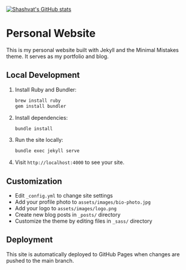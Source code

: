 [![Shashvat's GitHub stats](https://github-readme-stats.vercel.app/api?username=shashvatshah9)](https://shashvatshah9.github.io/)

# Personal Website

This is my personal website built with Jekyll and the Minimal Mistakes theme. It serves as my portfolio and blog.

## Local Development

1. Install Ruby and Bundler:
   ```bash
   brew install ruby
   gem install bundler
   ```

2. Install dependencies:
   ```bash
   bundle install
   ```

3. Run the site locally:
   ```bash
   bundle exec jekyll serve
   ```

4. Visit `http://localhost:4000` to see your site.

## Customization

- Edit `_config.yml` to change site settings
- Add your profile photo to `assets/images/bio-photo.jpg`
- Add your logo to `assets/images/logo.png`
- Create new blog posts in `_posts/` directory
- Customize the theme by editing files in `_sass/` directory

## Deployment

This site is automatically deployed to GitHub Pages when changes are pushed to the main branch.

